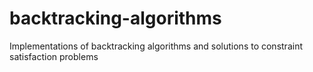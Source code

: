 # backtracking-algorithms
Implementations of backtracking algorithms and solutions to constraint satisfaction problems
